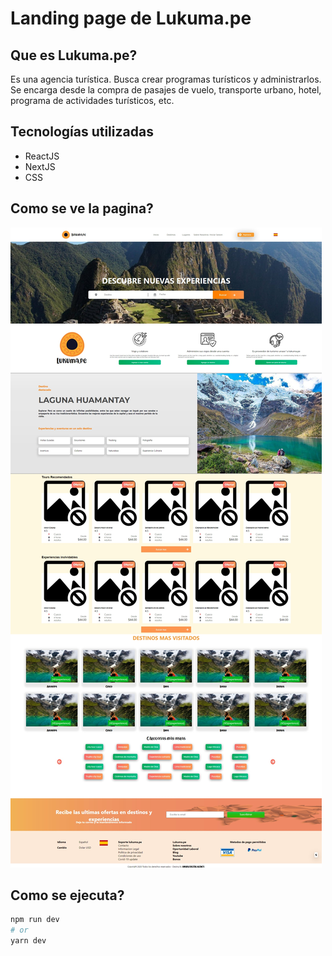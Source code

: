 # Landing page de Lukuma.pe

## Que es Lukuma.pe?

Es una agencia turística. Busca crear programas turísticos y administrarlos. Se encarga desde la compra de pasajes de vuelo, transporte urbano, hotel, programa de actividades turísticos, etc.

## Tecnologías utilizadas

- ReactJS
- NextJS
- CSS

## Como se ve la pagina?

![Captura web](.\img\capt.jpeg)

## Como se ejecuta?

```bash
npm run dev
# or
yarn dev
```

